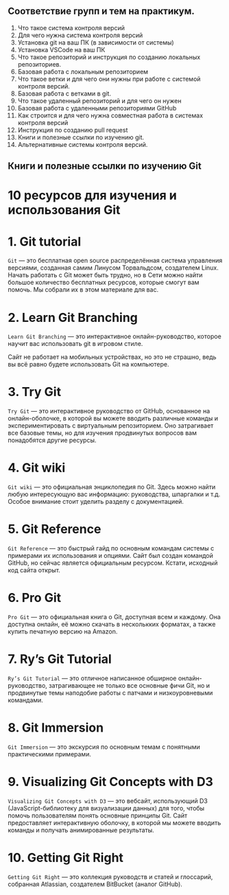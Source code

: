 ## Соответствие групп и тем на практикум.

1. Что такое система контроля версий
2. Для чего нужна система контроля версий
3. Установка git на ваш ПК (в зависимости от системы)
4. Установка VSCode на ваш ПК
5. Что такое репозиторий и инструкция по созданию локальных репозиториев.
6. Базовая работа с локальным репозиторием
7. Что такое ветки и для чего они нужны при работе с системой контроля версий.
8. Базовая работа с ветками в git.
9. Что такое удаленный репозиторий и для чего он нужен
10. Базовая работа с удаленными репозиториями GitHub
11. Как строится и для чего нужна совместная работа в системах контроля версий
12. Инструкция по созданию pull request
13. Книги и полезные ссылки по изучению git.
14. Альтернативные системы контроля версий.

## Книги и полезные ссылки по изучению Git
# 10 ресурсов для изучения и использования Git

# 1. Git tutorial

`Git` — это бесплатная open source распределённая система управления версиями, созданная самим Линусом Торвальдсом, создателем Linux. Начать работать с Git может быть трудно, но в Сети можно найти большое количество бесплатных ресурсов, которые смогут вам помочь. Мы собрали их в этом материале для вас. 

# 2. Learn Git Branching

```Learn Git Branching```  — это интерактивное онлайн-руководство, которое научит вас использовать git в игровом стиле.

Сайт не работает на мобильных устройствах, но это не страшно, ведь вы всё равно будете использовать Git на компьютере.

# 3. Try Git

```Try Git``` — это интерактивное руководство от GitHub, основанное на онлайн-оболочке, в которой вы можете вводить различные команды и экспериментировать с виртуальным репозиторием. Оно затрагивает все базовые темы, но для изучения продвинутых вопросов вам понадобятся другие ресурсы.

# 4. Git wiki

```Git wiki``` — это официальная энциклопедия по Git. Здесь можно найти любую интересующую вас информацию: руководства, шпаргалки и т.д. Особое внимание стоит уделить разделу с документацией.

# 5. Git Reference

```Git Reference``` — это быстрый гайд по основным командам системы с примерами их использования и опциями. Сайт был создан командой GitHub, но сейчас является официальным ресурсом. Кстати, исходный код сайта открыт.

# 6. Pro Git

```Pro Git``` — это официальная книга о Git, доступная всем и каждому. Она доступна онлайн, её можно скачать в несколькких форматах, а также купить печатную версию на Amazon.

# 7. Ry’s Git Tutorial
```Ry’s Git Tutorial``` — это отличное написанное обширное онлайн-руководство, затрагивающее не только все основные фичи Git, но и продвинутые темы наподобие работы с патчами и низкоуровневыми командами.

# 8. Git Immersion
```Git Immersion``` — это экскурсия по основным темам с понятными практическими примерами.

# 9. Visualizing Git Concepts with D3
```Visualizing Git Concepts with D3``` — это вебсайт, использующий D3 (JavaScript-библиотеку для визуализации данных) для того, чтобы помочь пользователям понять основные принципы Git. Сайт предоставляет интерактивную оболочку, в которой мы можете вводить команды и получать анимированные результаты.

# 10. Getting Git Right
```Getting Git Right``` — это коллекция руководств и статей и глоссарий, собранная Atlassian, создателем BitBucket (аналог GitHub).